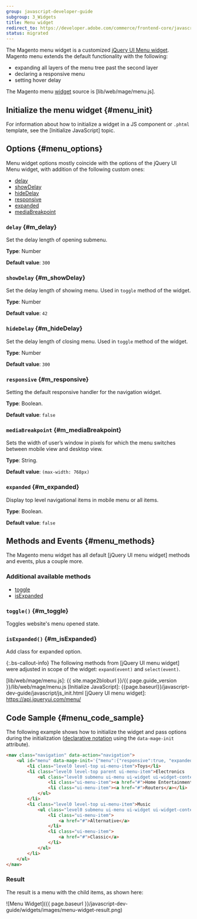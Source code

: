 ```yaml
---
group: javascript-developer-guide
subgroup: 3_Widgets
title: Menu widget
redirect_to: https://developer.adobe.com/commerce/frontend-core/javascript/jquery-widgets/menu/
status: migrated
---
```


The Magento menu widget is a customized [jQuery UI Menu widget](https://api.jqueryui.com/menu/). Magento menu extends the default functionality with the following:

-  expanding all layers of the menu tree past the second layer
-  declaring a responsive menu
-  setting hover delay

The Magento menu [widget](https://glossary.magento.com/widget) source is [lib/web/mage/menu.js].

## Initialize the menu widget {#menu_init}

For information about how to initialize a widget in a JS component or `.phtml` template, see the [Initialize JavaScript] topic.

## Options {#menu_options}

Menu widget options mostly coincide with the options of the jQuery UI Menu widget, with addition of the following custom ones:

-  [delay](#m_delay)
-  [showDelay](#m_showDelay)
-  [hideDelay](#m_hideDelay)
-  [responsive](#m_responsive)
-  [expanded](#m_expanded)
-  [mediaBreakpoint](#m_mediaBreakpoint)

### `delay` {#m_delay}
Set the delay length of opening submenu.

**Type**: Number

**Default value**: `300`

### `showDelay` {#m_showDelay}
Set the delay length of showing menu. Used in `toggle` method of the widget.

**Type**: Number

**Default value**: `42`

### `hideDelay` {#m_hideDelay}
Set the delay length of closing menu. Used in `toggle` method of the widget.

**Type**: Number

**Default value**: `300`

### `responsive` {#m_responsive}
Setting the default responsive handler for the navigation widget.

**Type**: Boolean.

**Default value**: `false`

### `mediaBreakpoint` {#m_mediaBreakpoint}
Sets the width of user’s window in pixels for which the menu switches between mobile view and desktop view.

**Type**: String.

**Default value**: `(max-width: 768px)`

### `expanded` {#m_expanded}
Display top level navigational items in mobile menu or all items.

**Type**: Boolean.

**Default value**: `false`

## Methods and Events {#menu_methods}

The Magento menu widget has all default [jQuery UI menu widget] methods and events,
plus a couple more.

### Additional available methods

-  [toggle](#m_toggle)
-  [isExpanded](#m_isExpanded)

### `toggle()` {#m_toggle}

Toggles website's menu opened state.

### `isExpanded()` {#m_isExpanded}

Add class for expanded option.

{:.bs-callout-info}
The following methods from [jQuery UI menu widget] were adjusted in scope of the widget: `expand(event)` and `select(event)`.

[lib/web/mage/menu.js]: {{ site.mage2bloburl }}/{{ page.guide_version }}/lib/web/mage/menu.js
[Initialize JavaScript]: {{page.baseurl}}/javascript-dev-guide/javascript/js_init.html
[jQuery UI menu widget]: https://api.jqueryui.com/menu/

## Code Sample {#menu_code_sample}

The following example shows how to initialize the widget and pass options during
the initialization ([declarative notation] using the `data-mage-init` attribute).

[declarative notation]: {{page.baseurl}}/javascript-dev-guide/javascript/js_init.html#declarative-notation

```html
<nav class="navigation" data-action="navigation">
    <ul id="menu" data-mage-init='{"menu":{"responsive":true, "expanded":true, "delay": 200, "position":{"my":"left top","at":"left+10 top+30"}}}'>
        <li class="level0 level-top ui-menu-item">Toys</li>
        <li class="level0 level-top parent ui-menu-item">Electronics
            <ul class="level0 submenu ui-menu ui-widget ui-widget-content ui-corner-all">
                <li class="ui-menu-item"><a href="#">Home Entertainment</a></li>
                <li class="ui-menu-item"><a href="#">Routers</a></li>
            </ul>
        </li>
        <li class="level0 level-top ui-menu-item">Music
            <ul class="level0 submenu ui-menu ui-widget ui-widget-content ui-corner-all">
                <li class="ui-menu-item">
                    <a href="#">Alternative</a>
                </li>
                <li class="ui-menu-item">
                    <a href="#">Classic</a>
                </li>
            </ul>
        </li>
    </ul>
</nav>
```

### Result

The result is a menu with the child items, as shown here:

![Menu Widget]({{ page.baseurl }}/javascript-dev-guide/widgets/images/menu-widget-result.png)
